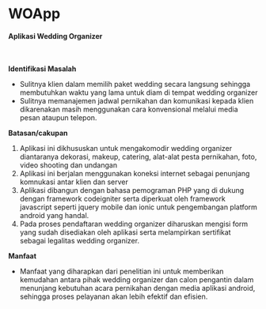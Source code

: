 # WOApp
<h4>Aplikasi Wedding Organizer</h4>
<br>
<p><strong>Identifikasi Masalah</strong></p>
<ul>
<li>Sulitnya klien dalam memilih paket wedding secara langsung sehingga membutuhkan waktu yang lama untuk diam di tempat wedding organizer</li>
<li>Sulitnya memanajemen jadwal pernikahan dan komunikasi kepada klien dikarenakan masih menggunakan cara konvensional melalui media pesan ataupun telepon.</li>
</ul>
<p><strong>Batasan/cakupan</strong></p>
<ol>
<li>Aplikasi ini dikhususkan untuk mengakomodir wedding organizer diantaranya dekorasi, makeup, catering, alat-alat pesta pernikahan, foto, video shooting dan undangan</li>
<li>Aplikasi ini berjalan menggunakan koneksi internet sebagai penunjang komnukasi antar klien dan server</li>
<li>Aplikasi dibangun dengan bahasa pemograman PHP yang di dukung dengan framework codeigniter serta diperkuat oleh framework javascript seperti jquery mobile dan ionic untuk pengembangan platform android yang handal.</li>
<li>Pada proses pendaftaran wedding organizer diharuskan mengisi form yang sudah disediakan oleh aplikasi serta melampirkan sertifikat sebagai legalitas wedding organizer.</li>
</ol>
<p><strong>Manfaat</strong></p>
<ul>
<li>Manfaat yang diharapkan dari penelitian ini untuk memberikan kemudahan antara pihak wedding organizer dan calon pengantin dalam menunjang kebutuhan acara pernikahan dengan media aplikasi android, sehingga proses pelayanan akan lebih efektif dan efisien.</li>
</ul>

